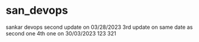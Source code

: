 # san_devops
sankar devops
second update on 03/28/2023
3rd update on same date as second one
4th one on 30/03/2023
123
321









